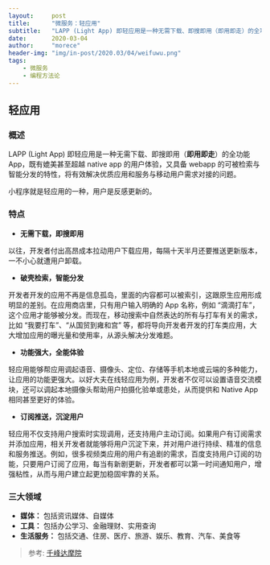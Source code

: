 ```yaml
---
layout:     post
title:      "微服务：轻应用"
subtitle:   "LAPP (Light App) 即轻应用是一种无需下载、即搜即用（即用即走）的全功能 App。"
date:       2020-03-04
author:     "morece"
header-img: "img/in-post/2020.03/04/weifuwu.png"
tags:
    - 微服务
    - 编程方法论
---
```


## 轻应用

### 概述

LAPP (Light App) 即轻应用是一种无需下载、即搜即用（**即用即走**）的全功能 App，既有媲美甚至超越 native app 的用户体验，又具备 webapp 的可被检索与智能分发的特性，将有效解决优质应用和服务与移动用户需求对接的问题。

小程序就是轻应用的一种，用户是反感更新的。

### 特点

- **无需下载，即搜即用**

以往，开发者付出高昂成本拉动用户下载应用，每隔十天半月还要推送更新版本，一不小心就遭用户卸载。

- **破壳检索，智能分发**

开发者开发的应用不再是信息孤岛，里面的内容都可以被索引，这跟原生应用形成明显的差别。在应用商店里，只有用户输入明确的 App 名称，例如 “滴滴打车”，这个应用才能够被分发。而现在，移动搜索中自然表达的所有与打车有关的需求，比如 “我要打车”、“从国贸到雍和宫” 等，都将导向开发者开发的打车类应用，大大增加应用的曝光量和使用率，从源头解决分发难题。

- **功能强大，全能体验**

轻应用能够帮应用调起语音、摄像头、定位、存储等手机本地或云端的多种能力，让应用的功能更强大。以好大夫在线轻应用为例，开发者不仅可以设置语音交流模块，还可以调起本地摄像头帮助用户拍摄化验单或患处，从而提供和 Native App 相同甚至更好的体验。

- **订阅推送，沉淀用户**

轻应用不仅支持用户搜索时实现调用，还支持用户主动订阅。如果用户有订阅需求并添加应用，相关开发者就能够将用户沉淀下来，并对用户进行持续、精准的信息和服务推送。例如，很多视频类应用的用户有追剧的需求，百度支持用户订阅的功能，只要用户订阅了应用，每当有新剧更新，开发者都可以第一时间通知用户，增强粘性，从而与用户建立起更加稳固牢靠的关系。

### 三大领域

- **媒体：** 包括资讯媒体、自媒体
- **工具：** 包括办公学习、金融理财、实用查询
- **生活服务：** 包括交通、住房、医疗、旅游、娱乐、教育、汽车、美食等

>参考: [千峰达摩院](http://www.qfdmy.com)

